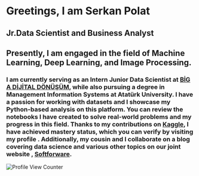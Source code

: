 Greetings, I am Serkan Polat
=============================

Jr.Data Scientist and Business Analyst
------------------------------------
Presently, I am engaged in the field of Machine Learning, Deep Learning, and Image Processing.
------------------------------------
### I am currently serving as an Intern Junior Data Scientist at [BİG A DİJİTAL DÖNÜŞÜM](https://big-a.com.tr/), while also pursuing a degree in Management Information Systems at Atatürk University. I have a passion for working with datasets and I showcase my Python-based analysis on this platform. You can review the notebooks I have created to solve real-world problems and my progress in this field. Thanks to my contributions on [Kaggle](https://www.kaggle.com/serkanp), I have achieved mastery status, which you can verify by visiting my profile . Additionally, my cousin and I collaborate on a blog covering data science and various other topics on our joint website , [Softforware](https://softforware.tech/).

![Profile View Counter](https://komarev.com/ghpvc/?username=serkannpolatt)













